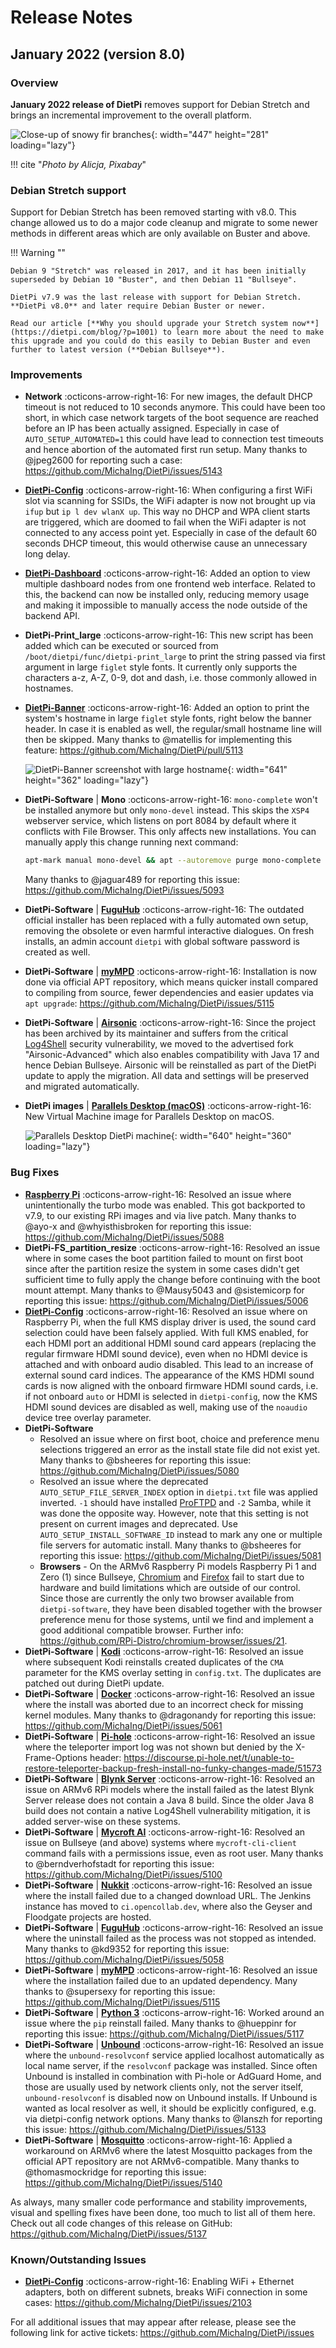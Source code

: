 # Release Notes

## January 2022 (version 8.0)

### Overview

**January 2022 release of DietPi** removes support for Debian Stretch and brings an incremental improvement to the overall platform.

![Close-up of snowy fir branches](../assets/images/dietpi-version-80.jpg){: width="447" height="281" loading="lazy"}

!!! cite "_Photo by Alicja, Pixabay_"

### Debian Stretch support

Support for Debian Stretch has been removed starting with v8.0. This change allowed us to do a major code cleanup and migrate to some newer methods in different areas which are only available on Buster and above.

!!! Warning ""

    Debian 9 "Stretch" was released in 2017, and it has been initially superseded by Debian 10 "Buster", and then Debian 11 "Bullseye".

    DietPi v7.9 was the last release with support for Debian Stretch. **DietPi v8.0** and later require Debian Buster or newer.

    Read our article [**Why you should upgrade your Stretch system now**](https://dietpi.com/blog/?p=1001) to learn more about the need to make this upgrade and you could do this easily to Debian Buster and even further to latest version (**Debian Bullseye**).

### Improvements

- **Network** :octicons-arrow-right-16: For new images, the default DHCP timeout is not reduced to 10 seconds anymore. This could have been too short, in which case network targets of the boot sequence are reached before an IP has been actually assigned. Especially in case of `AUTO_SETUP_AUTOMATED=1` this could have lead to connection test timeouts and hence abortion of the automated first run setup. Many thanks to @jpeg2600 for reporting such a case: <https://github.com/MichaIng/DietPi/issues/5143>
- [**DietPi-Config**](../../dietpi_tools/#dietpi-configuration) :octicons-arrow-right-16: When configuring a first WiFi slot via scanning for SSIDs, the WiFi adapter is now not brought up via `ifup` but `ip l dev wlanX up`. This way no DHCP and WPA client starts are triggered, which are doomed to fail when the WiFi adapter is not connected to any access point yet. Especially in case of the default 60 seconds DHCP timeout, this would otherwise cause an unnecessary long delay.
- [**DietPi-Dashboard**](../../software/system_stats/#dietpi-dashboard) :octicons-arrow-right-16: Added an option to view multiple dashboard nodes from one frontend web interface. Related to this, the backend can now be installed only, reducing memory usage and making it impossible to manually access the node outside of the backend API.
- **DietPi-Print_large** :octicons-arrow-right-16: This new script has been added which can be executed or sourced from `/boot/dietpi/func/dietpi-print_large` to print the string passed via first argument in large `figlet` style fonts. It currently only supports the characters a-z, A-Z, 0-9, dot and dash, i.e. those commonly allowed in hostnames.
- [**DietPi-Banner**](../../dietpi_tools/#dietpi-banner) :octicons-arrow-right-16: Added an option to print the system's hostname in large `figlet` style fonts, right below the banner header. In case it is enabled as well, the regular/small hostname line will then be skipped. Many thanks to @matellis for implementing this feature: <https://github.com/MichaIng/DietPi/pull/5113>

    ![DietPi-Banner screenshot with large hostname](../assets/images/dietpi-banner_large_hostname.png){: width="641" height="362" loading="lazy"}

- **DietPi-Software** | **Mono** :octicons-arrow-right-16:  `mono-complete` won't be installed anymore but only `mono-devel` instead. This skips the `XSP4` webserver service, which listens on port 8084 by default where it conflicts with File Browser. This only affects new installations. You can manually apply this change running next command:

    ```sh
    apt-mark manual mono-devel && apt --autoremove purge mono-complete
    ```

    Many thanks to @jaguar489 for reporting this issue: <https://github.com/MichaIng/DietPi/issues/5093>

- **DietPi-Software** | [**FuguHub**](../../software/cloud/#fuguhub) :octicons-arrow-right-16:  The outdated official installer has been replaced with a fully automated own setup, removing the obsolete or even harmful interactive dialogues. On fresh installs, an admin account `dietpi` with global software password is created as well.
- **DietPi-Software** | [**myMPD**](../../software/media/#mympd) :octicons-arrow-right-16: Installation is now done via official APT repository, which means quicker install compared to compiling from source, fewer dependencies and easier updates via `apt upgrade`: <https://github.com/MichaIng/DietPi/issues/5115>
- **DietPi-Software** | [**Airsonic**](../../software/media/#airsonic) :octicons-arrow-right-16: Since the project has been archived by its maintainer and suffers from the critical [Log4Shell](https://dietpi.com/blog/?p=1172) security vulnerability, we moved to the advertised fork "Airsonic-Advanced" which also enables compatibility with Java 17 and hence Debian Bullseye. Airsonic will be reinstalled as part of the DietPi update to apply the migration. All data and settings will be preserved and migrated automatically.
- **DietPi images** | [**Parallels Desktop (macOS)**](../../hardware/#parallels-desktop) :octicons-arrow-right-16: New Virtual Machine image for Parallels Desktop on macOS.

    ![Parallels Desktop DietPi machine](../assets/images/Parallels1.jpg){: width="640" height="360" loading="lazy"}

### Bug Fixes

- [**Raspberry Pi**](../../hardware/#raspberry-pi) :octicons-arrow-right-16: Resolved an issue where unintentionally the turbo mode was enabled. This got backported to v7.9, to our existing RPi images and via live patch. Many thanks to @ayo-x and @whyisthisbroken for reporting this issue: <https://github.com/MichaIng/DietPi/issues/5088>
- **DietPi-FS_partition_resize** :octicons-arrow-right-16: Resolved an issue where in some cases the boot partition failed to mount on first boot since after the partition resize the system in some cases didn't get sufficient time to fully apply the change before continuing with the boot mount attempt. Many thanks to @Mausy5043 and @sistemicorp for reporting this issue: <https://github.com/MichaIng/DietPi/issues/5006>
- [**DietPi-Config**](../../dietpi_tools/#dietpi-configuration) :octicons-arrow-right-16: Resolved an issue where on Raspberry Pi, when the full KMS display driver is used, the sound card selection could have been falsely applied. With full KMS enabled, for each HDMI port an additional HDMI sound card appears (replacing the regular firmware HDMI sound device), even when no HDMI device is attached and with onboard audio disabled. This lead to an increase of external sound card indices. The appearance of the KMS HDMI sound cards is now aligned with the onboard firmware HDMI sound cards, i.e. if not onboard `auto` or HDMI is selected in `dietpi-config`, now the KMS HDMI sound devices are disabled as well, making use of the `noaudio` device tree overlay parameter.
- **DietPi-Software**
    - Resolved an issue where on first boot, choice and preference menu selections triggered an error as the install state file did not exist yet. Many thanks to @bsheeres for reporting this issue: <https://github.com/MichaIng/DietPi/issues/5080>
    - Resolved an issue where the deprecated `AUTO_SETUP_FILE_SERVER_INDEX` option in `dietpi.txt` file was applied inverted. `-1` should have installed [ProFTPD](../../software/file_servers/#proftpd) and `-2` Samba, while it was done the opposite way. However, note that this setting is not present on current images and deprecated. Use `AUTO_SETUP_INSTALL_SOFTWARE_ID` instead to mark any one or multiple file servers for automatic install. Many thanks to @bsheeres for reporting this issue: <https://github.com/MichaIng/DietPi/issues/5081>
    - **Browsers** - On the ARMv6 Raspberry Pi models Raspberry Pi 1 and Zero (1) since Bullseye, [Chromium](../../software/desktop/#chromium) and [Firefox](../../software/desktop/#firefox) fail to start due to hardware and build limitations which are outside of our control. Since those are currently the only two browser available from `dietpi-software`, they have been disabled together with the browser preference menu for those systems, until we find and implement a good additional compatible browser. Further info: <https://github.com/RPi-Distro/chromium-browser/issues/21>.
- **DietPi-Software** | [**Kodi**](../../software/media/#kodi) :octicons-arrow-right-16: Resolved an issue where subsequent Kodi reinstalls created duplicates of the `CMA` parameter for the KMS overlay setting in `config.txt`. The duplicates are patched out during DietPi update.
- **DietPi-Software** | [**Docker**](../../software/programming/#docker) :octicons-arrow-right-16: Resolved an issue where the install was aborted due to an incorrect check for missing kernel modules. Many thanks to @dragonandy for reporting this issue: <https://github.com/MichaIng/DietPi/issues/5061>
- **DietPi-Software** | [**Pi-hole**](../../software/dns_servers/#pi-hole) :octicons-arrow-right-16: Resolved an issue where the teleporter import log was not shown but denied by the X-Frame-Options header: <https://discourse.pi-hole.net/t/unable-to-restore-teleporter-backup-fresh-install-no-funky-changes-made/51573>
- **DietPi-Software** | [**Blynk Server**](../../software/hardware_projects/#blynk-server) :octicons-arrow-right-16: Resolved an issue on ARMv6 RPi models where the install failed as the latest Blynk Server release does not contain a Java 8 build. Since the older Java 8 build does not contain a native Log4Shell vulnerability mitigation, it is added server-wise on these systems.
- **DietPi-Software** | [**Mycroft AI**](../../software/hardware_projects/#mycroft-ai) :octicons-arrow-right-16: Resolved an issue on Bullseye (and above) systems where `mycroft-cli-client` command fails with a permissions issue, even as root user. Many thanks to @berndverhofstadt for reporting this issue: <https://github.com/MichaIng/DietPi/issues/5100>
- **DietPi-Software** | [**Nukkit**](../../software/gaming/#nukkit) :octicons-arrow-right-16: Resolved an issue where the install failed due to a changed download URL. The Jenkins instance has moved to `ci.opencollab.dev`, where also the Geyser and Floodgate projects are hosted.
- **DietPi-Software** | [**FuguHub**](../../software/cloud/#fuguhub) :octicons-arrow-right-16: Resolved an issue where the uninstall failed as the process was not stopped as intended. Many thanks to @kd9352 for reporting this issue: <https://github.com/MichaIng/DietPi/issues/5058>
- **DietPi-Software** | [**myMPD**](../../software/media/#mympd) :octicons-arrow-right-16: Resolved an issue where the installation failed due to an updated dependency. Many thanks to @supersexy for reporting this issue: <https://github.com/MichaIng/DietPi/issues/5115>
- **DietPi-Software** | [**Python 3**](../../software/programming/#python-3) :octicons-arrow-right-16: Worked around an issue where the `pip` reinstall failed. Many thanks to @hueppinr for reporting this issue: <https://github.com/MichaIng/DietPi/issues/5117>
- **DietPi-Software** | [**Unbound**](../../software/dns_servers/#unbound) :octicons-arrow-right-16: Resolved an issue where the `unbound-resolvconf` service applied localhost automatically as local name server, if the `resolvconf` package was installed. Since often Unbound is installed in combination with Pi-hole or AdGuard Home, and those are usually used by network clients only, not the server itself, `unbound-resolvconf` is disabled now on Unbound installs. If Unbound is wanted as local resolver as well, it should be explicitly configured, e.g. via dietpi-config network options. Many thanks to @Ianszh for reporting this issue: <https://github.com/MichaIng/DietPi/issues/5133>
- **DietPi-Software** | [**Mosquitto**](../../software/hardware_projects/#mosquitto) :octicons-arrow-right-16: Applied a workaround on ARMv6 where the latest Mosquitto packages from the official APT repository are not ARMv6-compatible. Many thanks to @thomasmockridge for reporting this issue: <https://github.com/MichaIng/DietPi/issues/5140>

As always, many smaller code performance and stability improvements, visual and spelling fixes have been done, too much to list all of them here. Check out all code changes of this release on GitHub: <https://github.com/MichaIng/DietPi/issues/5137>

### Known/Outstanding Issues

- [**DietPi-Config**](../../dietpi_tools/#dietpi-configuration) :octicons-arrow-right-16: Enabling WiFi + Ethernet adapters, both on different subnets, breaks WiFi connection in some cases: <https://github.com/MichaIng/DietPi/issues/2103>

For all additional issues that may appear after release, please see the following link for active tickets: <https://github.com/MichaIng/DietPi/issues>

